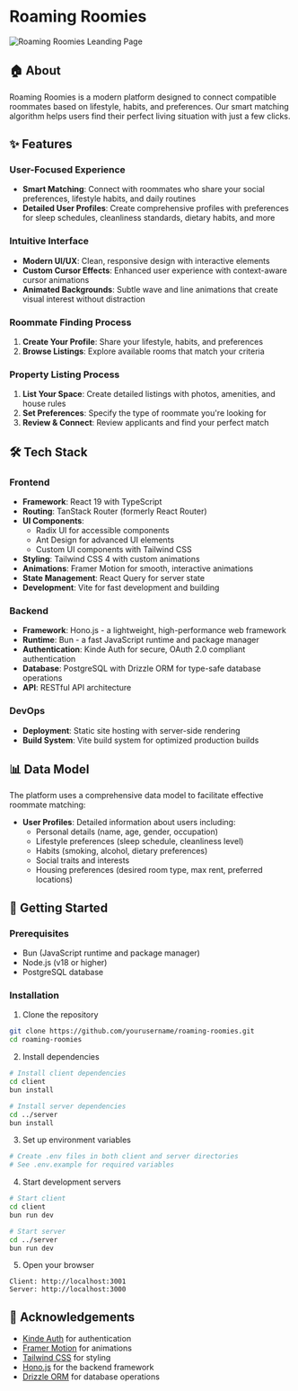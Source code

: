# Roaming Roomies

![Roaming Roomies Leanding Page](https://res.cloudinary.com/dhruvandev/image/upload/RR_landing_page_puhrzi.png)

## 🏠 About

Roaming Roomies is a modern platform designed to connect compatible roommates based on lifestyle, habits, and preferences. Our smart matching algorithm helps users find their perfect living situation with just a few clicks.

## ✨ Features

### User-Focused Experience
- **Smart Matching**: Connect with roommates who share your social preferences, lifestyle habits, and daily routines
- **Detailed User Profiles**: Create comprehensive profiles with preferences for sleep schedules, cleanliness standards, dietary habits, and more


### Intuitive Interface
- **Modern UI/UX**: Clean, responsive design with interactive elements
- **Custom Cursor Effects**: Enhanced user experience with context-aware cursor animations
- **Animated Backgrounds**: Subtle wave and line animations that create visual interest without distraction

### Roommate Finding Process
1. **Create Your Profile**: Share your lifestyle, habits, and preferences
2. **Browse Listings**: Explore available rooms that match your criteria


### Property Listing Process
1. **List Your Space**: Create detailed listings with photos, amenities, and house rules
2. **Set Preferences**: Specify the type of roommate you're looking for
3. **Review & Connect**: Review applicants and find your perfect match

## 🛠️ Tech Stack

### Frontend
- **Framework**: React 19 with TypeScript
- **Routing**: TanStack Router (formerly React Router)
- **UI Components**: 
  - Radix UI for accessible components
  - Ant Design for advanced UI elements
  - Custom UI components with Tailwind CSS
- **Styling**: Tailwind CSS 4 with custom animations
- **Animations**: Framer Motion for smooth, interactive animations
- **State Management**: React Query for server state
- **Development**: Vite for fast development and building

### Backend
- **Framework**: Hono.js - a lightweight, high-performance web framework
- **Runtime**: Bun - a fast JavaScript runtime and package manager
- **Authentication**: Kinde Auth for secure, OAuth 2.0 compliant authentication
- **Database**: PostgreSQL with Drizzle ORM for type-safe database operations
- **API**: RESTful API architecture

### DevOps
- **Deployment**: Static site hosting with server-side rendering
- **Build System**: Vite build system for optimized production builds

## 📊 Data Model

The platform uses a comprehensive data model to facilitate effective roommate matching:

- **User Profiles**: Detailed information about users including:
  - Personal details (name, age, gender, occupation)
  - Lifestyle preferences (sleep schedule, cleanliness level)
  - Habits (smoking, alcohol, dietary preferences)
  - Social traits and interests
  - Housing preferences (desired room type, max rent, preferred locations)

## 🚀 Getting Started

### Prerequisites
- Bun (JavaScript runtime and package manager)
- Node.js (v18 or higher)
- PostgreSQL database

### Installation

1. Clone the repository
```sh
git clone https://github.com/yourusername/roaming-roomies.git
cd roaming-roomies
```

2. Install dependencies
```sh
# Install client dependencies
cd client
bun install

# Install server dependencies
cd ../server
bun install
```

3. Set up environment variables
```sh
# Create .env files in both client and server directories
# See .env.example for required variables
```

4. Start development servers
```sh
# Start client
cd client
bun run dev

# Start server
cd ../server
bun run dev
```

5. Open your browser
```
Client: http://localhost:3001
Server: http://localhost:3000
```




## 🙏 Acknowledgements

- [Kinde Auth](https://kinde.com/) for authentication
- [Framer Motion](https://www.framer.com/motion/) for animations
- [Tailwind CSS](https://tailwindcss.com/) for styling
- [Hono.js](https://hono.dev/) for the backend framework
- [Drizzle ORM](https://orm.drizzle.team/) for database operations

